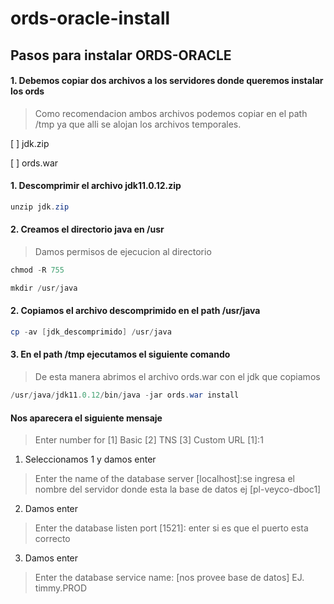 # ords-oracle-install

## Pasos para instalar ORDS-ORACLE

#### 1. Debemos copiar dos archivos a los servidores donde queremos instalar los ords
> Como recomendacion ambos archivos podemos copiar en el path /tmp ya que alli se alojan los archivos temporales.

[ ]  jdk.zip

[ ] ords.war

#### 1. Descomprimir el archivo jdk11.0.12.zip
```powershell
unzip jdk.zip
```
#### 2. Creamos el directorio java en /usr
> Damos permisos de ejecucion al directorio
```powershell
chmod -R 755
```
```powershell
mkdir /usr/java
```
#### 2. Copiamos el archivo descomprimido en el path /usr/java
```powershell
cp -av [jdk_descomprimido] /usr/java
```
#### 3. En el path /tmp ejecutamos el siguiente comando
> De esta manera abrimos el archivo ords.war con el jdk que copiamos
```powershell
/usr/java/jdk11.0.12/bin/java -jar ords.war install
```
#### Nos aparecera el siguiente mensaje

>Enter number for [1] Basic  [2] TNS  [3] Custom URL [1]:1

1. Seleccionamos 1 y damos enter

> Enter the name of the database server [localhost]:se ingresa el nombre del servidor donde esta la base de datos ej [pl-veyco-dboc1]

2. Damos enter

> Enter the database listen port [1521]: enter si es que el puerto esta correcto

3. Damos enter

> Enter the database service name: [nos provee base de datos] EJ. timmy.PROD
